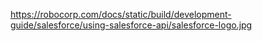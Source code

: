 https://robocorp.com/docs/static/build/development-guide/salesforce/using-salesforce-api/salesforce-logo.jpg
